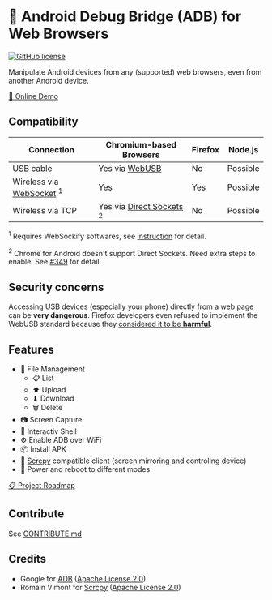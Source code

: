 # 📱 Android Debug Bridge (ADB) for Web Browsers

[![GitHub license](https://img.shields.io/github/license/yume-chan/ya-webadb)](https://github.com/yume-chan/ya-webadb/blob/master/LICENSE)

Manipulate Android devices from any (supported) web browsers, even from another Android device.

[🚀 Online Demo](https://yume-chan.github.io/ya-webadb)

## Compatibility

| Connection                            | Chromium-based Browsers               | Firefox | Node.js  |
| ------------------------------------- | ------------------------------------- | ------- | -------- |
| USB cable                             | Yes via [WebUSB]                      | No      | Possible |
| Wireless via [WebSocket] <sup>1</sup> | Yes                                   | Yes     | Possible |
| Wireless via TCP                      | Yes via [Direct Sockets] <sup>2</sup> | No      | Possible |

[WebUSB]: https://wicg.github.io/webusb/
[WebSocket]: https://websockets.spec.whatwg.org/
[Direct Sockets]: https://wicg.github.io/direct-sockets/

<sup>1</sup> Requires WebSockify softwares, see [instruction](https://github.com/yume-chan/ya-webadb/discussions/245#discussioncomment-384030) for detail.

<sup>2</sup> Chrome for Android doesn't support Direct Sockets. Need extra steps to enable. See [#349](https://github.com/yume-chan/ya-webadb/issues/349) for detail.

## Security concerns

Accessing USB devices (especially your phone) directly from a web page can be **very dangerous**. Firefox developers even refused to implement the WebUSB standard because they [considered it to be **harmful**](https://mozilla.github.io/standards-positions/#webusb).

## Features

* 📁 File Management
  * 📋 List
  * ⬆ Upload
  * ⬇ Download
  * 🗑 Delete
* 📷 Screen Capture
* 📜 Interactiv Shell
* ⚙ Enable ADB over WiFi
* 📦 Install APK
* 🎥 [Scrcpy](https://github.com/Genymobile/scrcpy) compatible client (screen mirroring and controling device)
* 🔌 Power and reboot to different modes

[📋 Project Roadmap](https://github.com/yume-chan/ya-webadb/issues/348)

## Contribute

See [CONTRIBUTE.md](./CONTRIBUTE.md)

## Credits

* Google for [ADB](https://android.googlesource.com/platform/packages/modules/adb) ([Apache License 2.0](./adb.NOTICE))
* Romain Vimont for [Scrcpy](https://github.com/Genymobile/scrcpy) ([Apache License 2.0](https://github.com/Genymobile/scrcpy/blob/master/LICENSE))
